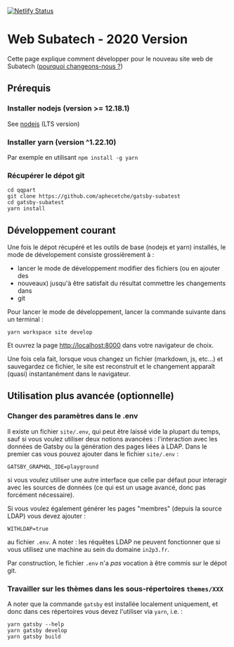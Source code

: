 [![Netlify Status](https://api.netlify.com/api/v1/badges/44ba4275-4a3e-4925-a947-a231d783f8e9/deploy-status)](https://app.netlify.com/sites/goofy-albattani-17085e/deploys)

# Web Subatech - 2020 Version

Cette page explique comment développer pour le nouveau site web de Subatech
([pourquoi changeons-nous ?](./CMS-vs-SSG.md))

## Prérequis

### Installer nodejs (version >= 12.18.1)

See [nodejs](https://nodejs.org/en/) (LTS version)

### Installer yarn (version ^1.22.10)

Par exemple en utilisant `npm install -g yarn`

### Récupérer le dépot git

    cd qqpart
    git clone https://github.com/aphecetche/gatsby-subatest
    cd gatsby-subatest
    yarn install

## Développement courant

Une fois le dépot récupéré et les outils de base (nodejs et yarn)
installés, le mode de dévelopement consiste grossièrement à :

- lancer le mode de développement modifier des fichiers (ou en ajouter des
- nouveaux) jusqu'à être satisfait du résultat commettre les changements dans
- git

Pour lancer le mode de développement, lancer la commande suivante dans un
terminal :

```shell
yarn workspace site develop
```

Et ouvrez la page <http://localhost:8000> dans votre
navigateur de choix.

Une fois cela fait, lorsque vous changez un fichier (markdown, js, etc...) et
sauvegardez ce fichier, le site est reconstruit et le changement apparaît
(quasi) instantanément dans le navigateur.

## Utilisation plus avancée (optionnelle) 

### Changer des paramètres dans le .env

Il existe un fichier `site/.env`, qui peut être laissé vide la plupart du temps, sauf si vous voulez
utiliser deux notions avancées : l'interaction avec les données de Gatsby
ou la génération des pages liées à LDAP. Dans le premier cas vous pouvez
ajouter dans le fichier `site/.env` :

    GATSBY_GRAPHQL_IDE=playground

si vous voulez utiliser une autre interface que celle par défaut pour interagir
avec les sources de données (ce qui est un usage avancé, donc pas forcément
nécessaire).

Si vous voulez également générer les pages "membres" (depuis la source LDAP)
vous devez ajouter :

    WITHLDAP=true

au fichier `.env`. A noter : les réquêtes LDAP ne peuvent fonctionner que si
vous utilisez une machine au sein du domaine `in2p3.fr`.

Par construction, le fichier `.env` n'a _pas_ vocation à être commis sur le
dépot git.

### Travailler sur les thèmes dans les sous-répertoires `themes/XXX`

A noter que la commande `gatsby` est installée localement uniquement, et donc dans ces répertoires vous devez
 l'utiliser via `yarn`, i.e. :

 ```shell
 yarn gatsby --help
 yarn gatsby develop
 yarn gatsby build
 ```